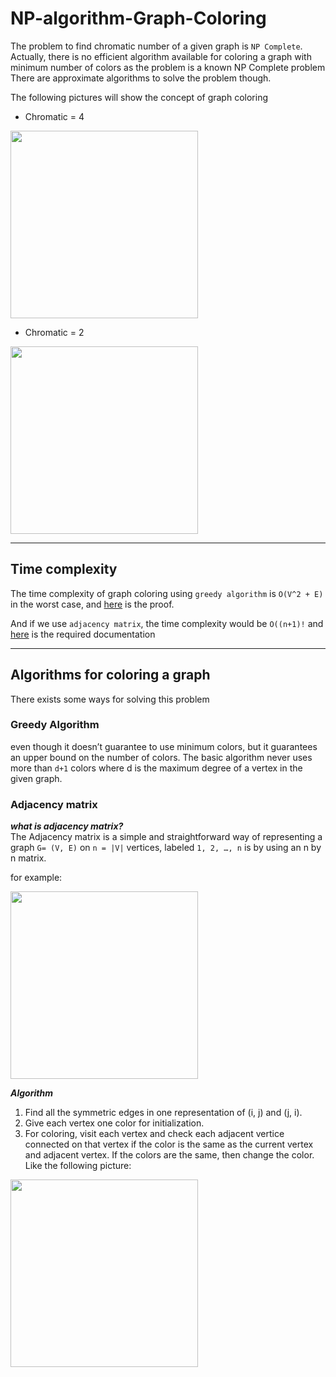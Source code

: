 # NP-algorithm-Graph-Coloring

The problem to find chromatic number of a given graph is `NP Complete`.  
Actually, there is no efficient algorithm available for coloring a graph with minimum number of colors as the problem is
a known NP Complete problem There are approximate algorithms to solve the problem though.

The following pictures will show the concept of graph coloring

* Chromatic = 4

<img src="https://miro.medium.com/max/1400/1*RepNCTGsjs0SxeVPSzjguA.png" width="300">

* Chromatic = 2

<img src="https://miro.medium.com/max/1400/1*CypxIsqimS2lSje756LaYQ.png" width="300">

***

## Time complexity

The time complexity of graph coloring using ``greedy algorithm``
is `O(V^2 + E)` in the worst case, and [here](https://www.hamilton.ie/ken_duffy/Downloads/cfl.pdf)
is the proof.

And if we use `adjacency matrix`, the time complexity would be `O((n+1)!`
and [here](https://www.ijser.org/paper/Graph-Coloring-Algorithm-using-Adjacency-Matrices.html)
is the required documentation

***

## Algorithms for coloring a graph

There exists some ways for solving this problem

### Greedy Algorithm

even though it doesn’t guarantee to use minimum colors, but it guarantees an upper bound on the number of colors. The
basic algorithm never uses more than `d+1` colors where d is the maximum degree of a vertex in the given graph.

### Adjacency matrix

***what is adjacency matrix?***  
The Adjacency matrix is a simple and straightforward way of representing a graph `G= (V, E)` on `n = |V|`
vertices, labeled
`1, 2, …, n` is by using an n by n matrix.

for example:

<img src="https://miro.medium.com/max/1400/1*NrZ7eQOxHxD5B2Li4Di7AQ.jpeg" width="300">  

***Algorithm***

1. Find all the symmetric edges in one representation of (i, j) and (j, i).
2. Give each vertex one color for initialization.
3. For coloring, visit each vertex and check each adjacent vertice connected on that vertex if the color is the same as
   the current vertex and adjacent vertex. If the colors are the same, then change the color. Like the following
   picture:

<img src="https://miro.medium.com/max/1400/1*E8XiagfQoD1_Kb2d-bTPSA.jpeg" width="300">


<!-- https://antiguadominic.medium.com/graph-coloring-adjacency-matrix-discrete-math-problem-8bf98295e0d0 -->
<!-- Brute force algorithm: https://martin-thoma.com/vertex-coloring/ -->
<!-- Greedy algorithm: https://www.geeksforgeeks.org/graph-coloring-set-2-greedy-algorithm/ -->
<!-- Greedy algorithm (used): https://www.techiedelight.com/greedy-coloring-graph/ -->
<!-- Unit testing: https://docs.python.org/3/library/unittest.html -->
